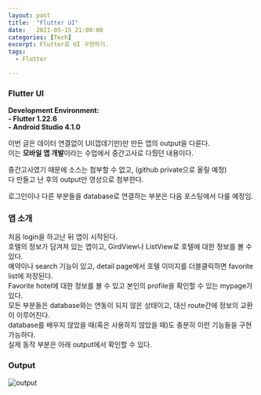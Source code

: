 ```yaml
---
layout: post
title:  "Flutter UI"
date:   2021-05-15 21:00:00
categories: [Tech]
excerpt: Flutter로 UI 구현하기.  
tags:
  - Flutter

---
```


### Flutter UI 

**Development Environment:**  
    **- Flutter 1.22.6**  
    **- Android Studio 4.1.0**  

이번 글은 데이터 연결없이 UI(껍데기만)만 만든 앱의 output을 다룬다.  
이는 **모바일 앱 개발**이라는 수업에서 중간고사로 다뤘던 내용이다.  

중간고사였기 때문에 소스는 첨부할 수 없고, (github private으로 올릴 예정)  
다 만들고 난 후의 output만 영상으로 첨부한다.  

로그인이나 다른 부분들을 database로 연결하는 부분은 다음 포스팅에서 다룰 예정임.  

### 앱 소개  

처음 login을 하고난 뒤 앱이 시작된다.  
호텔의 정보가 담겨져 있는 앱이고, GirdView나 ListView로 호텔에 대한 정보를 볼 수 있다.  
예약이나 search 기능이 있고, detail page에서 호텔 이미지를 더블클릭하면 favorite list에 저장된다.    
Favorite hotel에 대한 정보를 볼 수 있고 본인의 profile을 확인할 수 있는 mypage가 있다.  
모든 부분들은 database와는 연동이 되지 않은 상태이고, 대신 route간에 정보의 교환이 이루어진다.  
database를 배우지 않았을 때(혹은 사용하지 않았을 때)도 충분히 이런 기능들을 구현 가능하다.  
실제 동작 부분은 아래 output에서 확인할 수 있다.  

### Output  

![output](/assets/images/flutter_UI_mid/flutter_UI.gif)   